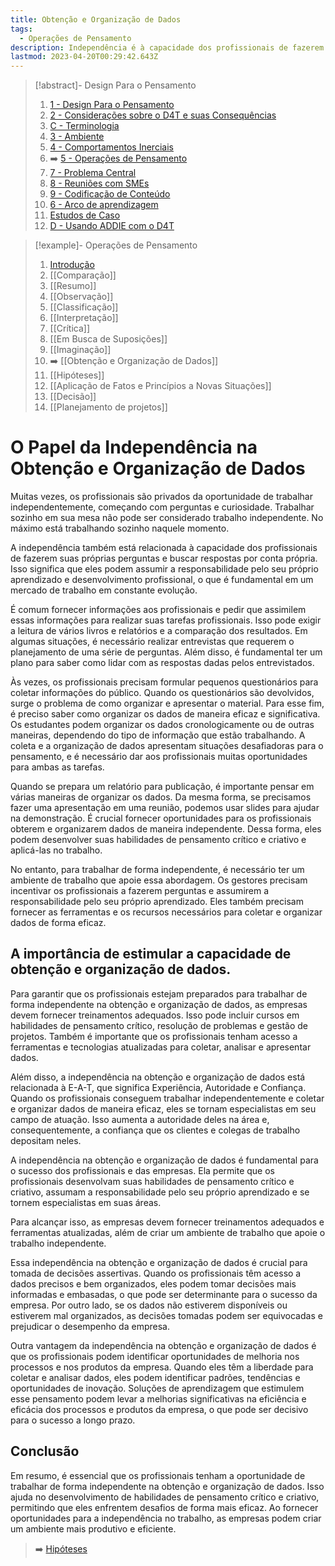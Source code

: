 ```yaml
---
title: Obtenção e Organização de Dados
tags:
  - Operações de Pensamento
description: Independência é à capacidade dos profissionais de fazerem suas próprias perguntas e buscar respostas por conta própria
lastmod: 2023-04-20T00:29:42.643Z
---
```


>[!abstract]- Design Para o Pensamento
>
>1. [1 - Design Para o Pensamento](1%20-%20Design%20Para%20o%20Pensamento.md)
>2. [2 - Considerações sobre o D4T e suas Consequências](2%20-%20Considerações%20sobre%20o%20D4T%20e%20suas%20Consequências.md)
>3. [C - Terminologia](C%20-%20Terminologia.md)
>4. [3 - Ambiente](3%20-%20Ambiente.md)
>5. [4 - Comportamentos Inerciais](4%20-%20Comportamentos%20Inerciais.md)
>6. ➡️ [5 - Operações de Pensamento](5%20-%20Operações%20de%20Pensamento.md)
>5. [7 - Problema Central](7%20-%20Problema%20Central.md)
>6. [8 - Reuniões com SMEs](8%20-%20Reuniões%20com%20SMEs.md)
>7. [9 - Codificação de Conteúdo](9%20-%20Codificação%20de%20Conteúdo.md)
>8. [6 - Arco de aprendizagem](6%20-%20Arco%20de%20aprendizagem.md)
>9. [Estudos de Caso](Estudos%20de%20Caso.md)
>10. [D - Usando ADDIE com o D4T](D%20-%20Usando%20ADDIE%20com%20o%20D4T.md)

>[!example]- Operações de Pensamento
>
>1. [Introdução](5%20-%20Operações%20de%20Pensamento.md)
>2. [[Comparação]]
>3. [[Resumo]]
>4. [[Observação]]
>5. [[Classificação]]
>6. [[Interpretação]]
>7. [[Crítica]]
>8. [[Em Busca de Suposições]]
>9. [[Imaginação]]
>10. ➡️ [[Obtenção e Organização de Dados]]
>11. [[Hipóteses]]
>12. [[Aplicação de Fatos e Princípios a Novas Situações]]
>13. [[Decisão]]
>14. [[Planejamento de projetos]]

# O Papel da Independência na Obtenção e Organização de Dados

Muitas vezes, os profissionais são privados da oportunidade de trabalhar independentemente, começando com perguntas e curiosidade. Trabalhar sozinho em sua mesa não pode ser considerado trabalho independente. No máximo está trabalhando sozinho naquele momento.

A independência também está relacionada à capacidade dos profissionais de fazerem suas próprias perguntas e buscar respostas por conta própria. Isso significa que eles podem assumir a responsabilidade pelo seu próprio aprendizado e desenvolvimento profissional, o que é fundamental em um mercado de trabalho em constante evolução.

É comum fornecer informações aos profissionais e pedir que assimilem essas informações para realizar suas tarefas profissionais. Isso pode exigir a leitura de vários livros e relatórios e a comparação dos resultados. Em algumas situações, é necessário realizar entrevistas que requerem o planejamento de uma série de perguntas. Além disso, é fundamental ter um plano para saber como lidar com as respostas dadas pelos entrevistados.

Às vezes, os profissionais precisam formular pequenos questionários para coletar informações do público. Quando os questionários são devolvidos, surge o problema de como organizar e apresentar o material. Para esse fim, é preciso saber como organizar os dados de maneira eficaz e significativa. Os estudantes podem organizar os dados cronologicamente ou de outras maneiras, dependendo do tipo de informação que estão trabalhando. A coleta e a organização de dados apresentam situações desafiadoras para o pensamento, e é necessário dar aos profissionais muitas oportunidades para ambas as tarefas.

Quando se prepara um relatório para publicação, é importante pensar em várias maneiras de organizar os dados. Da mesma forma, se precisamos fazer uma apresentação em uma reunião, podemos usar slides para ajudar na demonstração. É crucial fornecer oportunidades para os profissionais obterem e organizarem dados de maneira independente. Dessa forma, eles podem desenvolver suas habilidades de pensamento crítico e criativo e aplicá-las no trabalho.

No entanto, para trabalhar de forma independente, é necessário ter um ambiente de trabalho que apoie essa abordagem. Os gestores precisam incentivar os profissionais a fazerem perguntas e assumirem a responsabilidade pelo seu próprio aprendizado. Eles também precisam fornecer as ferramentas e os recursos necessários para coletar e organizar dados de forma eficaz.

## A importância de estimular a capacidade de obtenção e organização de dados.

Para garantir que os profissionais estejam preparados para trabalhar de forma independente na obtenção e organização de dados, as empresas devem fornecer treinamentos adequados. Isso pode incluir cursos em habilidades de pensamento crítico, resolução de problemas e gestão de projetos. Também é importante que os profissionais tenham acesso a ferramentas e tecnologias atualizadas para coletar, analisar e apresentar dados.

Além disso, a independência na obtenção e organização de dados está relacionada à E-A-T, que significa Experiência, Autoridade e Confiança. Quando os profissionais conseguem trabalhar independentemente e coletar e organizar dados de maneira eficaz, eles se tornam especialistas em seu campo de atuação. Isso aumenta a autoridade deles na área e, consequentemente, a confiança que os clientes e colegas de trabalho depositam neles.

A independência na obtenção e organização de dados é fundamental para o sucesso dos profissionais e das empresas. Ela permite que os profissionais desenvolvam suas habilidades de pensamento crítico e criativo, assumam a responsabilidade pelo seu próprio aprendizado e se tornem especialistas em suas áreas. 

Para alcançar isso, as empresas devem fornecer treinamentos adequados e ferramentas atualizadas, além de criar um ambiente de trabalho que apoie o trabalho independente. 

Essa independência na obtenção e organização de dados é crucial para tomada de decisões assertivas. Quando os profissionais têm acesso a dados precisos e bem organizados, eles podem tomar decisões mais informadas e embasadas, o que pode ser determinante para o sucesso da empresa. Por outro lado, se os dados não estiverem disponíveis ou estiverem mal organizados, as decisões tomadas podem ser equivocadas e prejudicar o desempenho da empresa.

Outra vantagem da independência na obtenção e organização de dados é que os profissionais podem identificar oportunidades de melhoria nos processos e nos produtos da empresa. Quando eles têm a liberdade para coletar e analisar dados, eles podem identificar padrões, tendências e oportunidades de inovação. Soluções de aprendizagem que estimulem esse pensamento podem levar a melhorias significativas na eficiência e eficácia dos processos e produtos da empresa, o que pode ser decisivo para o sucesso a longo prazo.


## Conclusão

Em resumo, é essencial que os profissionais tenham a oportunidade de trabalhar de forma independente na obtenção e organização de dados. Isso ajuda no desenvolvimento de habilidades de pensamento crítico e criativo, permitindo que eles enfrentem desafios de forma mais eficaz. Ao fornecer oportunidades para a independência no trabalho, as empresas podem criar um ambiente mais produtivo e eficiente.

> ➡️ [Hipóteses](Hipóteses.md)